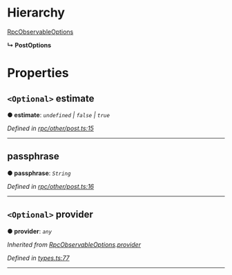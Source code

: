 

# Hierarchy

 [RpcObservableOptions](_types_.rpcobservableoptions.md)

**↳ PostOptions**

# Properties

<a id="estimate"></a>

## `<Optional>` estimate

**● estimate**: *`undefined` \| `false` \| `true`*

*Defined in [rpc/other/post.ts:15](https://github.com/paritytech/js-libs/blob/e1a17c9/packages/light.js/src/rpc/other/post.ts#L15)*

___
<a id="passphrase"></a>

##  passphrase

**● passphrase**: *`String`*

*Defined in [rpc/other/post.ts:16](https://github.com/paritytech/js-libs/blob/e1a17c9/packages/light.js/src/rpc/other/post.ts#L16)*

___
<a id="provider"></a>

## `<Optional>` provider

**● provider**: *`any`*

*Inherited from [RpcObservableOptions](_types_.rpcobservableoptions.md).[provider](_types_.rpcobservableoptions.md#provider)*

*Defined in [types.ts:77](https://github.com/paritytech/js-libs/blob/e1a17c9/packages/light.js/src/types.ts#L77)*

___

